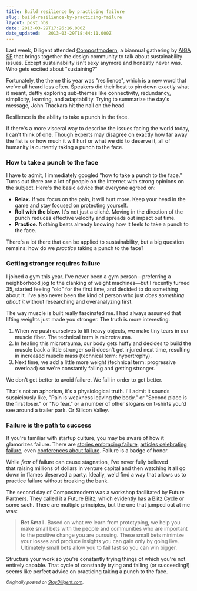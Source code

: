 ```yaml
---
title: Build resilience by practicing failure
slug: build-resilience-by-practicing-failure
layout: post.hbs
date: 2013-03-29T17:26:16.000Z
date_updated:   2013-03-29T18:44:11.000Z
---
```


Last week, Diligent attended <a title="Compostmodern" href="http://compostmodern.org">Compostmodern</a>, a biannual gathering by <a title="AIGA SF" href="http://aigasf.org/">AIGA SF</a> that brings together the design community to talk about sustainability issues. Except sustainability isn't sexy anymore and honestly never was. Who gets excited about "sustaining?"<!--more-->

Fortunately, the theme this year was "resilience", which is a new word that we've all heard less often. Speakers did their best to pin down exactly what it meant, deftly exploring sub-themes like connectivity, redundancy, simplicity, learning, and adaptability. Trying to summarize the day's message, John Thackara hit the nail on the head.

Resilience is the ability to take a punch in the face.

If there's a more visceral way to describe the issues facing the world today, I can't think of one. Though experts may disagree on exactly how far away the fist is or how much it will hurt or what we did to deserve it, all of humanity is currently taking a punch to the face.
<h3>How to take a punch to the face</h3>
I have to admit, I immediately googled "how to take a punch to the face." Turns out there are a lot of people on the Internet with strong opinions on the subject. Here's the basic advice that everyone agreed on:
<ul>
	<li><strong>Relax.</strong> If you focus on the pain, it will hurt more. Keep your head in the game and stay focused on protecting yourself.</li>
	<li><strong>Roll with the blow.</strong> It's not just a cliché. Moving in the direction of the punch reduces effective velocity and spreads out impact out time.</li>
	<li><strong>Practice.</strong> Nothing beats already knowing how it feels to take a punch to the face.</li>
</ul>
There's a lot there that can be applied to sustainability, but a big question remains: how do we <em>practice</em> taking a punch to the face?
<h3>Getting stronger requires failure</h3>
I joined a gym this year. I've never been a gym person—preferring a neighborhood jog to the clanking of weight machines—but I recently turned 35, started feeling "old" for the first time, and decided to do something about it. I've also never been the kind of person who just <em>does something about it</em> without researching and overanalyzing first.

The way muscle is built really fascinated me. I had always assumed that lifting weights just made you stronger. The truth is more interesting.
<ol>
	<li>When we push ourselves to lift heavy objects, we make tiny tears in our muscle fiber. The technical term is microtrauma.</li>
	<li>In healing this microtrauma, our body gets huffy and decides to build the muscle back a little stronger so it doesn't get injured next time, resulting in increased muscle mass (technical term: hypertrophy).</li>
	<li>Next time, we add a little more weight (technical term: progressive overload) so we're constantly failing and getting stronger.</li>
</ol>
We don't get better to avoid failure. We fail in order to get better.

That's not an aphorism, it's a physiological truth. I'll admit it sounds suspiciously like, "Pain is weakness leaving the body." or "Second place is the first loser." or "No fear." or a number of other slogans on t-shirts you'd see around a trailer park. Or Silicon Valley.
<h3>Failure is the path to success</h3>
If you're familiar with startup culture, you may be aware of how it glamorizes failure. There are <a href="http://foundersatfail.com/">stories embracing failure</a>, <a href="http://www.attendly.com/stories-of-failure-and-redemption-18-startup-founders-share-their-lowest-moments-before-coming-out-on-top/">articles celebrating failure</a>, even <a href="http://thefailcon.com/">conferences about failure</a>. Failure is a badge of honor.

While <em>fear</em> of failure can cause stagnation, I've never fully believed that raising millions of dollars in venture capital and then watching it all go down in flames deserved a party. Ideally, we'd find a way that allows us to practice failure without breaking the bank.

The second day of Compostmodern was a workshop facilitated by Future Partners. They called it a Future Blitz, which evidently has a <a href="http://futurepartners.is/The-Blitz-Cycle">Blitz Cycle</a> or some such. There are multiple principles, but the one that jumped out at me was:
<blockquote><strong>Bet Small.</strong>
Based on what we learn from prototyping, we help you make small bets with the people and communities who are important to the positive change you are pursuing. These small bets minimize your losses and produce insights you can gain only by going live. Ultimately small bets allow you to fail fast so you can win bigger.</blockquote>
Structure your work so you're constantly trying things of which you're not entirely capable. That cycle of constantly trying and failing (or succeeding!) seems like perfect advice on practicing taking a punch to the face.

<small>*Originally posted on [StayDiligent.com](http://staydiligent.com).*</small>
